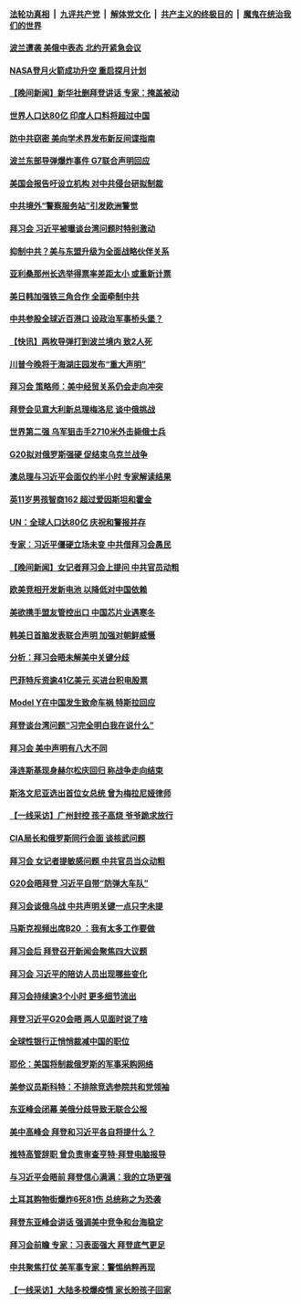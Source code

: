 ####  [法轮功真相](../../../../basic/blob/master/README.md?t=11162202) &nbsp;|&nbsp; [九评共产党](../../../../9ping.md/blob/master/README.md?t=11162202) &nbsp;|&nbsp; [解体党文化](../../../../jtdwh.md/blob/master/README.md?t=11162202)  &nbsp;|&nbsp; [共产主义的终极目的](../../../../gczydzjmd.md/blob/master/README.md?t=11162202) &nbsp;|&nbsp; [魔鬼在统治我们的世界](../../../../mgztzwmdsj.md/blob/master/README.md?t=11162202) 

#### [波兰遭袭 美俄中表态 北约开紧急会议](../pages/nsc418/n13866986.md?t=11162202) 

#### [NASA登月火箭成功升空 重启探月计划](../pages/nsc418/n13866931.md?t=11162202) 

#### [【晚间新闻】新华社删拜登讲话 专家：掩盖被动](../pages/nsc418/n13866951.md?t=11162202) 

#### [世界人口达80亿 印度人口料将超过中国](../pages/nsc418/n13866926.md?t=11162202) 

#### [防中共窃密 美向学术界发布新反间谍指南](../pages/nsc418/n13866884.md?t=11162202) 

#### [波兰东部导弹爆炸事件 G7联合声明回应](../pages/nsc418/n13866769.md?t=11162202) 

#### [美国会报告吁设立机构 对中共侵台研拟制裁](../pages/nsc418/n13866774.md?t=11162202) 

#### [中共境外“警察服务站”引发欧洲警觉](../pages/nsc418/n13866654.md?t=11162202) 

#### [拜习会 习近平被曝谈台湾问题时特别激动](../pages/nsc418/n13866581.md?t=11162202) 

#### [抑制中共？美与东盟升级为全面战略伙伴关系](../pages/nsc418/n13866620.md?t=11162202) 

#### [亚利桑那州长选举得票率差距太小 或重新计票](../pages/nsc418/n13866565.md?t=11162202) 

#### [美日韩加强铁三角合作 全面牵制中共](../pages/nsc418/n13866595.md?t=11162202) 

#### [中共参股全球近百港口 设政治军事桥头堡？](../pages/nsc418/n13866319.md?t=11162202) 

#### [【快讯】两枚导弹打到波兰境内 致2人死](../pages/nsc418/n13866573.md?t=11162202) 

#### [川普今晚将于海湖庄园发布“重大声明”](../pages/nsc418/n13866535.md?t=11162202) 

#### [拜习会 策略师：美中经贸关系仍会走向冲突](../pages/nsc418/n13866551.md?t=11162202) 

#### [拜登会见意大利新总理梅洛尼 谈中俄挑战](../pages/nsc418/n13866529.md?t=11162202) 

#### [世界第二强 乌军狙击手2710米外击毙俄士兵](../pages/nsc418/n13866043.md?t=11162202) 

#### [G20拟对俄罗斯强硬 促结束乌克兰战争](../pages/nsc418/n13866409.md?t=11162202) 

#### [澳总理与习近平会面仅约半小时 专家解读结果](../pages/nsc418/n13866458.md?t=11162202) 

#### [英11岁男孩智商162 超过爱因斯坦和霍金](../pages/nsc418/n13866246.md?t=11162202) 

#### [UN：全球人口达80亿 庆祝和警报并存](../pages/nsc418/n13866441.md?t=11162202) 

#### [专家：习近平僵硬立场未变 中共借拜习会愚民](../pages/nsc418/n13866233.md?t=11162202) 


#### [【晚间新闻】女记者拜习会上提问 中共官员动粗](../pages/nsc418/n13866252.md?t=11162202) 

#### [欧美竞相开发新电池 以降低对中国依赖](../pages/nsc418/n13866247.md?t=11162202) 

#### [美欲携手盟友管控出口 中国芯片业遇寒冬](../pages/nsc418/n13866185.md?t=11162202) 

#### [韩美日首脑发表联合声明 加强对朝鲜威慑](../pages/nsc418/n13866123.md?t=11162202) 

#### [分析：拜习会晤未解美中关键分歧](../pages/nsc418/n13866028.md?t=11162202) 

#### [巴菲特斥资逾41亿美元 买进台积电股票](../pages/nsc418/n13866036.md?t=11162202) 

#### [Model Y在中国发生致命车祸 特斯拉回应](../pages/nsc418/n13865828.md?t=11162202) 

#### [拜登谈台湾问题“习完全明白我在说什么”](../pages/nsc418/n13865834.md?t=11162202) 

#### [拜习会 美中声明有八大不同](../pages/nsc418/n13865838.md?t=11162202) 

#### [泽连斯基现身赫尔松庆回归 称战争走向结束](../pages/nsc418/n13865721.md?t=11162202) 

#### [斯洛文尼亚选出首位女总统 曾为梅拉尼娅律师](../pages/nsc418/n13865787.md?t=11162202) 

#### [【一线采访】广州封控 孩子高烧 爷爷跪求放行](../pages/nsc418/n13865595.md?t=11162202) 

#### [CIA局长和俄罗斯同行会面 谈核武问题](../pages/nsc418/n13865745.md?t=11162202) 

#### [拜习会 女记者提敏感问题 中共官员当众动粗](../pages/nsc418/n13865805.md?t=11162202) 

#### [G20会晤拜登 习近平自带“防弹大车队”](../pages/nsc418/n13865743.md?t=11162202) 

#### [拜习会谈俄乌战 中共声明关键一点只字未提](../pages/nsc418/n13865753.md?t=11162202) 

#### [马斯克视频出席B20 ：我有太多工作要做](../pages/nsc418/n13865756.md?t=11162202) 

#### [拜习会后 拜登召开新闻会聚焦四大议题](../pages/nsc418/n13865752.md?t=11162202) 

#### [拜习会 习近平的陪访人员出现哪些变化](../pages/nsc418/n13865749.md?t=11162202) 

#### [拜习会持续逾3个小时 更多细节流出](../pages/nsc418/n13865697.md?t=11162202) 

#### [拜登习近平G20会晤 两人见面时说了啥](../pages/nsc418/n13865617.md?t=11162202) 


#### [全球性银行正悄悄裁减中国的职位](../pages/nsc418/n13865531.md?t=11162202) 



#### [耶伦：美国将制裁俄罗斯的军事采购网络](../pages/nsc418/n13865352.md?t=11162202) 

#### [美参议员斯科特：不排除竞选参院共和党领袖](../pages/nsc418/n13865215.md?t=11162202) 

#### [东亚峰会闭幕 美俄分歧导致无联合公报](../pages/nsc418/n13865227.md?t=11162202) 

#### [美中高峰会 拜登和习近平各自将提什么？](../pages/nsc418/n13865184.md?t=11162202) 

#### [推特高管辞职 曾负责审查亨特‧拜登电脑报导](../pages/nsc418/n13865162.md?t=11162202) 

#### [与习近平会晤前 拜登信心满满：我的立场更强](../pages/nsc418/n13865043.md?t=11162202) 

#### [土耳其购物街爆炸6死81伤 总统称之为恐袭](../pages/nsc418/n13865176.md?t=11162202) 

#### [拜登东亚峰会讲话 强调美中竞争和台海稳定](../pages/nsc418/n13865106.md?t=11162202) 

#### [拜习会前瞻 专家：习表面强大 拜登底气更足](../pages/nsc418/n13865041.md?t=11162202) 

#### [中共聚焦打仗 美军事专家：警惕纳粹再现](../pages/nsc418/n13864932.md?t=11162202) 

#### [【一线采访】大陆多校爆疫情 家长盼孩子回家](../pages/nsc418/n13864605.md?t=11162202) 

